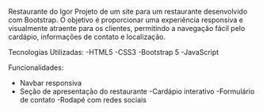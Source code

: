 Restaurante do Igor
Projeto de um site para um restaurante desenvolvido com Bootstrap. 
O objetivo é proporcionar uma experiência responsiva e visualmente atraente para os clientes, permitindo a navegação fácil pelo cardápio, informações de contato e localização.

Tecnologias Utilizadas:
-HTML5
-CSS3
-Bootstrap 5
-JavaScript 

Funcionalidades:
- Navbar responsiva
- Seção de apresentação do restaurante
-Cardápio interativo
-Formulário de contato
-Rodapé com redes sociais
